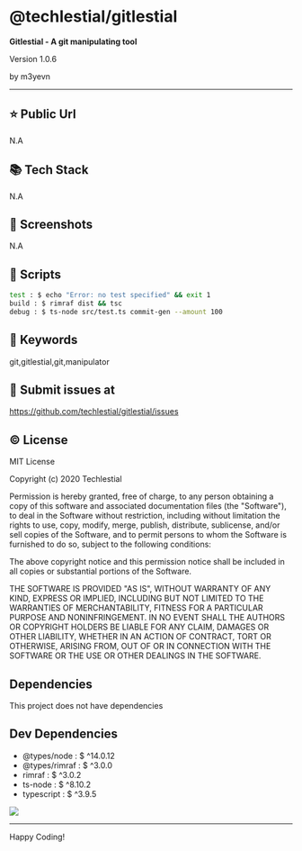 # @techlestial/gitlestial

**Gitlestial - A git manipulating tool**

<p>Version 1.0.6</p>
<p>by m3yevn</p>

<hr/>





## ⭐ Public Url

N.A

## 📚 Tech Stack

N.A

## 📸 Screenshots

N.A

## 📜 Scripts

```sh
test : $ echo "Error: no test specified" && exit 1
build : $ rimraf dist && tsc
debug : $ ts-node src/test.ts commit-gen --amount 100

```

## 🔑 Keywords

git,gitlestial,git,manipulator

## 👾 Submit issues at

https://github.com/techlestial/gitlestial/issues

## ©️ License

MIT License

Copyright (c) 2020 Techlestial

Permission is hereby granted, free of charge, to any person obtaining a copy
of this software and associated documentation files (the &quot;Software&quot;), to deal
in the Software without restriction, including without limitation the rights
to use, copy, modify, merge, publish, distribute, sublicense, and/or sell
copies of the Software, and to permit persons to whom the Software is
furnished to do so, subject to the following conditions:

The above copyright notice and this permission notice shall be included in all
copies or substantial portions of the Software.

THE SOFTWARE IS PROVIDED &quot;AS IS&quot;, WITHOUT WARRANTY OF ANY KIND, EXPRESS OR
IMPLIED, INCLUDING BUT NOT LIMITED TO THE WARRANTIES OF MERCHANTABILITY,
FITNESS FOR A PARTICULAR PURPOSE AND NONINFRINGEMENT. IN NO EVENT SHALL THE
AUTHORS OR COPYRIGHT HOLDERS BE LIABLE FOR ANY CLAIM, DAMAGES OR OTHER
LIABILITY, WHETHER IN AN ACTION OF CONTRACT, TORT OR OTHERWISE, ARISING FROM,
OUT OF OR IN CONNECTION WITH THE SOFTWARE OR THE USE OR OTHER DEALINGS IN THE
SOFTWARE.

## Dependencies

This project does not have dependencies

## Dev Dependencies

 - @types/node : $ ^14.0.12
 - @types/rimraf : $ ^3.0.0
 - rimraf : $ ^3.0.2
 - ts-node : $ ^8.10.2
 - typescript : $ ^3.9.5


<img src="https://cdn.dribbble.com/users/2401141/screenshots/5487982/developers-gif-showcase.gif"/>

<hr/>
Happy Coding!
